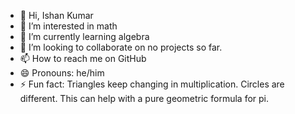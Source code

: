 - 👋 Hi, Ishan Kumar
- 👀 I’m interested in math
- 🌱 I’m currently learning algebra
- 💞️ I’m looking to collaborate on no projects so far. 
- 📫 How to reach me on GitHub 
- 😄 Pronouns: he/him
- ⚡ Fun fact: Triangles keep changing in multiplication. Circles are different. This can help with a pure geometric formula for pi.

<!---
ishan-ajkumar/ishan-ajkumar is a ✨ special ✨ repository because its `README.md` (this file) appears on your GitHub profile.
You can click the Preview link to take a look at your changes.
--->
